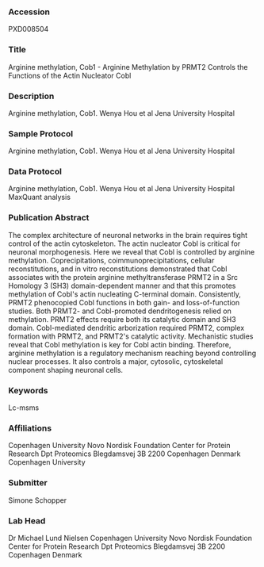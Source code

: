 ### Accession
PXD008504

### Title
Arginine methylation, Cob1 -  Arginine Methylation by PRMT2 Controls the Functions of the Actin Nucleator Cobl

### Description
Arginine methylation, Cob1. Wenya Hou et al Jena University Hospital

### Sample Protocol
Arginine methylation, Cob1. Wenya Hou et al Jena University Hospital

### Data Protocol
Arginine methylation, Cob1. Wenya Hou et al Jena University Hospital MaxQuant analysis

### Publication Abstract
The complex architecture of neuronal networks in the&#xa0;brain requires tight control of the actin cytoskeleton. The actin nucleator Cobl is critical for neuronal morphogenesis. Here we reveal that Cobl is controlled by arginine methylation. Coprecipitations, coimmunoprecipitations, cellular reconstitutions, and in&#xa0;vitro reconstitutions demonstrated that Cobl associates with the protein arginine methyltransferase PRMT2 in a Src Homology 3 (SH3) domain-dependent manner and that this promotes methylation of Cobl's actin nucleating C-terminal domain. Consistently, PRMT2 phenocopied Cobl functions in both gain- and loss-of-function studies. Both PRMT2- and Cobl-promoted dendritogenesis relied on methylation. PRMT2 effects require both its catalytic domain and SH3 domain. Cobl-mediated dendritic arborization required PRMT2, complex formation with PRMT2, and PRMT2's catalytic activity. Mechanistic studies reveal that Cobl methylation is&#xa0;key for Cobl actin binding. Therefore, arginine methylation is a regulatory mechanism reaching beyond controlling nuclear processes. It also controls a major, cytosolic, cytoskeletal component shaping neuronal cells.

### Keywords
Lc-msms

### Affiliations
Copenhagen University  Novo Nordisk Foundation Center for Protein Research  Dpt Proteomics Blegdamsvej 3B  2200 Copenhagen Denmark
Copenhagen University

### Submitter
Simone Schopper

### Lab Head
Dr Michael Lund Nielsen
Copenhagen University  Novo Nordisk Foundation Center for Protein Research  Dpt Proteomics Blegdamsvej 3B  2200 Copenhagen Denmark


